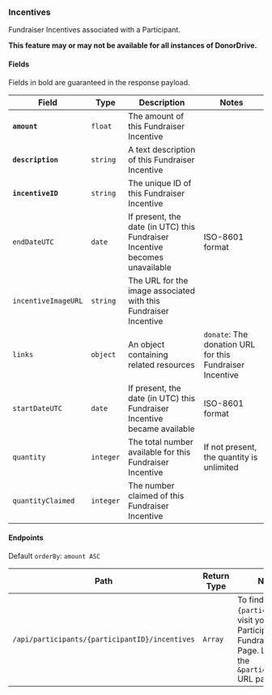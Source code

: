 ### Incentives
Fundraiser Incentives associated with a Participant.

**This feature may or may not be available for all instances of DonorDrive.**

#### Fields

Fields in bold are guaranteed in the response payload.

|Field|Type|Description|Notes|
|---|---|---|---|
|**`amount`**|`float`|The amount of this Fundraiser Incentive||
|**`description`**|`string`|A text description of this Fundraiser Incentive||
|**`incentiveID`**|`string`|The unique ID of this Fundraiser Incentive||
|`endDateUTC`|`date`|If present, the date (in UTC) this Fundraiser Incentive becomes unavailable|ISO-8601 format|
|`incentiveImageURL`|`string`|The URL for the image associated with this Fundraiser Incentive||
|`links`|`object`|An object containing related resources|`donate`: The donation URL for this Fundraiser Incentive|
|`startDateUTC`|`date`|If present, the date (in UTC) this Fundraiser Incentive became available|ISO-8601 format|
|`quantity`|`integer`|The total number available for this Fundraiser Incentive|If not present, the quantity is unlimited|
|`quantityClaimed`|`integer`|The number claimed of this Fundraiser Incentive||

#### Endpoints

Default `orderBy`: `amount ASC`

|Path|Return Type|Notes|
|---|---|---|
|`/api/participants/{participantID}/incentives`|`Array`|To find `{participantID}`, visit your Participant's Fundraising Page. Look for the `&participantID=` URL parameter.|